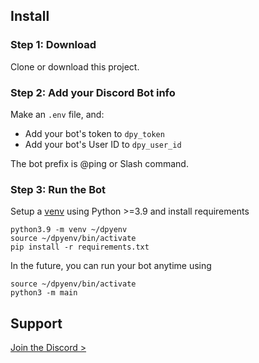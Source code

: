 <br /><br />

## Install

### Step 1: Download

Clone or download this project.

### Step 2: Add your Discord Bot info

Make an `.env` file, and:
- Add your bot's token to `dpy_token`
- Add your bot's User ID to `dpy_user_id`

The bot prefix is @ping or Slash command.

### Step 3: Run the Bot

Setup a [venv](https://docs.python.org/3/library/venv.html) using Python >=3.9 and install requirements

```
python3.9 -m venv ~/dpyenv
source ~/dpyenv/bin/activate
pip install -r requirements.txt
```

In the future, you can run your bot anytime using
```
source ~/dpyenv/bin/activate
python3 -m main
```


## Support

[Join the Discord >](https://coffeebank.github.io/discord)
